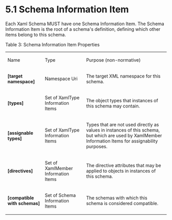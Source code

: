 <html dir="LTR" xmlns:mshelp="http://msdn.microsoft.com/mshelp" xmlns:ddue="http://ddue.schemas.microsoft.com/authoring/2003/5" xmlns:xlink="http://www.w3.org/1999/xlink" xmlns:tool="http://www.microsoft.com/tooltip"><body><input type="hidden" id="userDataCache" class="userDataStyle"><input type="hidden" id="hiddenScrollOffset"><img id="dropDownImage" style="display:none; height:0; width:0;" src="../local/drpdown.gif"><img id="dropDownHoverImage" style="display:none; height:0; width:0;" src="../local/drpdown_orange.gif"><img id="collapseImage" style="display:none; height:0; width:0;" src="../local/collapse.gif"><img id="expandImage" style="display:none; height:0; width:0;" src="../local/exp.gif"><img id="collapseAllImage" style="display:none; height:0; width:0;" src="../local/collall.gif"><img id="expandAllImage" style="display:none; height:0; width:0;" src="../local/expall.gif"><img id="copyImage" style="display:none; height:0; width:0;" src="../local/copycode.gif"><img id="copyHoverImage" style="display:none; height:0; width:0;" src="../local/copycodeHighlight.gif"><div id="header"><h1 class="heading">5.1 Schema Information Item</h1></div><div id="mainSection"><div id="mainBody"><div id="allHistory" class="saveHistory" onsave="saveAll()" onload="loadAll()"></div>




<p xmlns:wsd="http://wsdev.schemas.microsoft.com/authoring/2008/2" xmlns:msxsl="urn:schemas-microsoft-com:xslt" xmlns:script="urn:script" xmlns:build="urn:build">
<div id="sectionSection0" class="section" name="collapseableSection"><content xmlns="http://ddue.schemas.microsoft.com/authoring/2003/5" xmlns:wsd="http://wsdev.schemas.microsoft.com/authoring/2008/2" xmlns:msxsl="urn:schemas-microsoft-com:xslt" xmlns:script="urn:script" xmlns:build="urn:build">
				</content></div><div id="sectionSection1" class="section" name="collapseableSection"><content xmlns="http://ddue.schemas.microsoft.com/authoring/2003/5" xmlns:wsd="http://wsdev.schemas.microsoft.com/authoring/2008/2" xmlns:msxsl="urn:schemas-microsoft-com:xslt" xmlns:script="urn:script" xmlns:build="urn:build">
					<p xmlns="">Each Xaml Schema MUST have one Schema Information Item. The Schema Information Item is the root of a schema's definition, defining which other items belong to this schema.</p>
					<p xmlns="">Table 3: Schema Information Item Properties</p>
					<p xmlns=""><b></b></p><table class="ProtocolAuthoredTable" xmlns=""><tr>
								<td id="ShadedCell">
									<p>Name</p>
								</td>
								<td id="ShadedCell">
									<p>Type</p>
								</td>
								<td id="ShadedCell">
									<p>Purpose (non-normative)</p>
								</td>
							</tr><tr>
							<td>
								<p>
									<b>[target namespace]</b>
								</p>
							</td>
							<td>
								<p>
									<mshelp:link keywords="84eae189-5457-41eb-9fed-cd2b7698e33b" tabindex="0">Namespace Uri</mshelp:link>
								</p>
							</td>
							<td>
								<p>The target XML namespace for this schema.</p>
							</td>
						</tr><tr>
							<td>
								<p>
									<b>[types]</b>
								</p>
							</td>
							<td>
								<p>Set of <mshelp:link keywords="2c66ed32-eead-44a7-847d-baabda0d2856" tabindex="0">XamlType Information Items</mshelp:link></p>
							</td>
							<td>
								<p>The object types that instances of this schema may contain.</p>
							</td>
						</tr><tr>
							<td>
								<p>
									<b>[assignable types]</b>
								</p>
							</td>
							<td>
								<p>Set of <mshelp:link keywords="2c66ed32-eead-44a7-847d-baabda0d2856" tabindex="0">XamlType Information Items</mshelp:link></p>
							</td>
							<td>
								<p>Types that are not used directly as values in instances of this schema, but which are used by XamlMember Information Items for assignability purposes. </p>
							</td>
						</tr><tr>
							<td>
								<p>
									<b>[directives]</b>
								</p>
							</td>
							<td>
								<p>Set of <mshelp:link keywords="2c66ed32-eead-44a7-847d-baabda0d2856" tabindex="0">XamlMember Information Items</mshelp:link></p>
							</td>
							<td>
								<p>The directive attributes that may be applied to objects in instances of this schema.</p>
							</td>
						</tr><tr>
							<td>
								<p>
									<b>[compatible with schemas]</b>
								</p>
							</td>
							<td>
								<p>Set of Schema Information Items</p>
							</td>
							<td>
								<p>The schemas with which this schema is considered compatible.</p>
							</td>
						</tr></table>
				</content></div><!--[if gte IE 5]>
			<tool:tip element="languageFilterToolTip" avoidmouse="false"/>
		<![endif]--></div><a name="feedback"></a><span></span></div></body></html>
